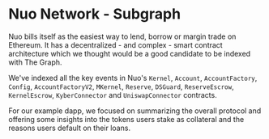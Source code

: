 # Nuo Network - Subgraph

Nuo bills itself as the easiest way to lend, borrow or margin trade on Ethereum. It has a decentralized - and complex - smart contract architecture which we thought would be a good candidate to be indexed with The Graph.

We've indexed all the key events in Nuo's `Kernel`, `Account`, `AccountFactory`, `Config`, `AccountFactoryV2`, `MKernel`, `Reserve`, `DSGuard`, `ReserveEscrow`, `KernelEscrow`, `KyberConnector` and `UniswapConnector` contracts.

For our example dapp, we focused on summarizing the overall protocol and offering some insights into the tokens users stake as collateral and the reasons users default on their loans.